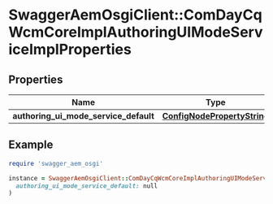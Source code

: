 # SwaggerAemOsgiClient::ComDayCqWcmCoreImplAuthoringUIModeServiceImplProperties

## Properties

| Name | Type | Description | Notes |
| ---- | ---- | ----------- | ----- |
| **authoring_ui_mode_service_default** | [**ConfigNodePropertyString**](ConfigNodePropertyString.md) |  | [optional] |

## Example

```ruby
require 'swagger_aem_osgi'

instance = SwaggerAemOsgiClient::ComDayCqWcmCoreImplAuthoringUIModeServiceImplProperties.new(
  authoring_ui_mode_service_default: null
)
```

